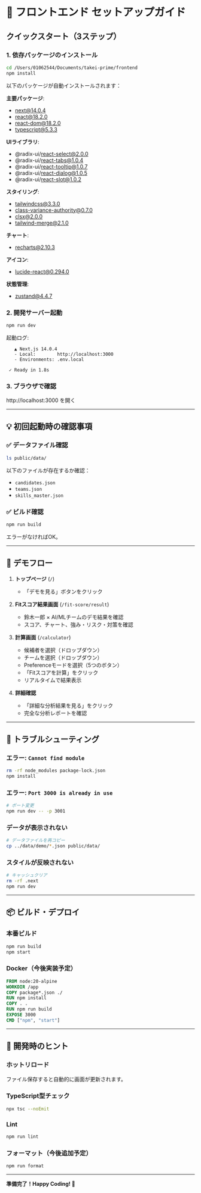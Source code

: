 # 🚀 フロントエンド セットアップガイド

## クイックスタート（3ステップ）

### 1. 依存パッケージのインストール

```bash
cd /Users/01062544/Documents/takei-prime/frontend
npm install
```

以下のパッケージが自動インストールされます：

**主要パッケージ**:
- next@14.0.4
- react@18.2.0
- react-dom@18.2.0
- typescript@5.3.3

**UIライブラリ**:
- @radix-ui/react-select@2.0.0
- @radix-ui/react-tabs@1.0.4
- @radix-ui/react-tooltip@1.0.7
- @radix-ui/react-dialog@1.0.5
- @radix-ui/react-slot@1.0.2

**スタイリング**:
- tailwindcss@3.3.0
- class-variance-authority@0.7.0
- clsx@2.0.0
- tailwind-merge@2.1.0

**チャート**:
- recharts@2.10.3

**アイコン**:
- lucide-react@0.294.0

**状態管理**:
- zustand@4.4.7

### 2. 開発サーバー起動

```bash
npm run dev
```

起動ログ:
```
   ▲ Next.js 14.0.4
   - Local:        http://localhost:3000
   - Environments: .env.local

 ✓ Ready in 1.8s
```

### 3. ブラウザで確認

http://localhost:3000 を開く

---

## 💡 初回起動時の確認事項

### ✅ データファイル確認

```bash
ls public/data/
```

以下のファイルが存在するか確認：
- `candidates.json`
- `teams.json`
- `skills_master.json`

### ✅ ビルド確認

```bash
npm run build
```

エラーがなければOK。

---

## 🎯 デモフロー

1. **トップページ** (`/`)
   - 「デモを見る」ボタンをクリック

2. **Fitスコア結果画面** (`/fit-score/result`)
   - 鈴木一郎 × AI/MLチームのデモ結果を確認
   - スコア、チャート、強み・リスク・対策を確認

3. **計算画面** (`/calculator`)
   - 候補者を選択（ドロップダウン）
   - チームを選択（ドロップダウン）
   - Preferenceモードを選択（5つのボタン）
   - 「Fitスコアを計算」をクリック
   - リアルタイムで結果表示

4. **詳細確認**
   - 「詳細な分析結果を見る」をクリック
   - 完全な分析レポートを確認

---

## 🐛 トラブルシューティング

### エラー: `Cannot find module`

```bash
rm -rf node_modules package-lock.json
npm install
```

### エラー: `Port 3000 is already in use`

```bash
# ポート変更
npm run dev -- -p 3001
```

### データが表示されない

```bash
# データファイルを再コピー
cp ../data/demo/*.json public/data/
```

### スタイルが反映されない

```bash
# キャッシュクリア
rm -rf .next
npm run dev
```

---

## 📦 ビルド・デプロイ

### 本番ビルド

```bash
npm run build
npm start
```

### Docker（今後実装予定）

```dockerfile
FROM node:20-alpine
WORKDIR /app
COPY package*.json ./
RUN npm install
COPY . .
RUN npm run build
EXPOSE 3000
CMD ["npm", "start"]
```

---

## 🎨 開発時のヒント

### ホットリロード
ファイル保存すると自動的に画面が更新されます。

### TypeScript型チェック
```bash
npx tsc --noEmit
```

### Lint
```bash
npm run lint
```

### フォーマット（今後追加予定）
```bash
npm run format
```

---

**準備完了！Happy Coding! 🚀**


